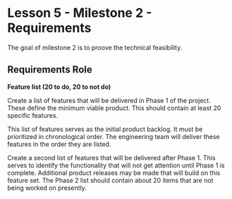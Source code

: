 # Lesson 5 - Milestone 2 - Requirements

The goal of milestone 2 is to proove the technical feasibility.

## Requirements Role

**Feature list (20 to do, 20 to not do)**

Create a list of features that will be delivered in Phase 1 of the project.  These define the minimum viable product.  This should contain at least 20 specific features.

This list of features serves as the initial product backlog.  It must be prioritized in chronological order.  The engineering team will deliver these features in the order they are listed.

Create a second list of features that will be delivered after Phase 1.   This serves to identify the functionality that will not get attention until Phase 1 is complete.   Additional product releases may be made that will build on this feature set.  The Phase 2 list should contain about 20 items that are not being worked on presently.

